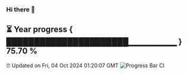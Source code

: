 ### Hi there 👋
⏳ Year progress { ██████████████████████▁▁▁▁▁▁▁▁ } 75.70 %
---
⏰ Updated on Fri, 04 Oct 2024 01:20:07 GMT
![Progress Bar CI](https://github.com/liununu/liununu/workflows/Progress%20Bar%20CI/badge.svg)
